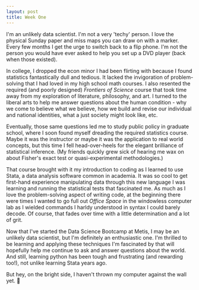 ```yaml
---
layout: post
title: Week One
---
```

I'm an unlikely data scientist. I'm not a very 'techy' person. I love the physical Sunday paper and miss maps you can draw on with a marker. Every few months I get the urge to switch back to a flip phone. I'm not the person you would have ever asked to help you set up a DVD player (back when those existed).  

In college, I dropped the econ minor I had been flirting with because I found statistics fantastically dull and tedious. It lacked the invigoration of problem-solving that I had loved in my high school math courses. I also resented the required (and poorly designed) *Frontiers of Science* course that took time away from my exploration of literature, philosophy, and art. I turned to the liberal arts to help me answer questions about the human condition - why we come to believe what we believe, how we build and revise our individual and national identities, what a just society might look like, etc. 

Eventually, those same questions led me to study public policy in graduate school, where I soon found myself dreading the required statistics course. Maybe it was the instructor or maybe it was the application to real world concepts, but this time I fell head-over-heels for the elegant brilliance of statistical inference. (My friends quickly grew sick of hearing me wax on about Fisher's exact test or quasi-experimental methodologies.)

That course brought with it my introduction to coding as I learned to use Stata, a data analysis software common in academia. It was so cool to get first-hand experience manipulating data through this new language I was learning and running the statistical tests that fascinated me. As much as I love the problem-solving aspect of writing code, at the beginning there were times I wanted to go full out *Office Space* in the windowless computer lab as I wielded commands I harldy understood in syntax I could barely decode. Of course, that fades over time with a little determination and a lot of grit.

Now that I've started the Data Science Bootcamp at Metis, I may be an unlikely data scientist, but I'm definitely an enthusiastic one. I'm thrilled to be learning and applying these techniques I'm fascinated by that will hopefully help me continue to ask and answer questions about the world. And still, learning python has been tough and frustrating (and rewarding too!), not unlike learning Stata years ago. 

But hey, on the bright side, I haven't thrown my computer against the wall yet.
:grimacing:
